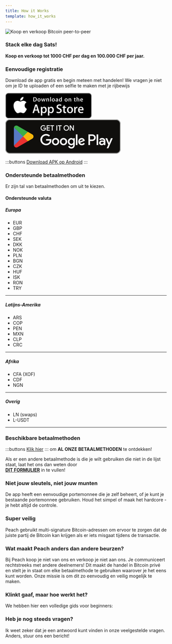```yaml
---
title: How it Works
template: how_it_works
---
```

<!--[teaser]-->
![Koop en verkoop Bitcoin peer-to-peer](/img/how-it-works/buy-and-sell-bitcoin-peer-to-peer.png)

### Stack elke dag Sats!

**Koop en verkoop tot 1000 CHF per dag en 100.000 CHF per jaar.**

<!--[easy_registration]-->
### Eenvoudige registratie

Download de app gratis en begin meteen met handelen! We vragen je niet om je ID te uploaden of een selfie te maken met je rijbewijs

<div>
  <div class="md:flex items-end">
    <a href="https://testflight.apple.com/join/wfSPFEWG"><img class="h-180px md:h-90px" src="/img/home/download-on-the-app-store.svg" alt="Downloaden in de App Store"></a>
    <a class="md:ml-4" href="https://play.google.com/store/apps/details?id=com.peachbitcoin.peach.mainnet"><img class="h-180px md:h-90px" src="/img/home/get-it-on-google-play.svg" alt="Krijg het op Google Play"></a>
  </div>

  :::buttons
  [Download APK op Android](/nl/apk/)
  :::

</div>

<!--[payment_methods]-->
### Ondersteunde betaalmethoden

Er zijn tal van betaalmethoden om uit te kiezen.<br>

#### Ondersteunde valuta

##### Europa

- EUR
- GBP
- CHF
- SEK
- DKK
- NOK
- PLN
- BGN
- CZK
- HUF
- ISK
- RON
- TRY

---

##### Latijns-Amerika
- ARS
- COP
- PEN
- MXN
- CLP
- CRC

---

##### Afrika
- CFA (XOF)
- CDF
- NGN

---

##### Overig
- LN (swaps)
- L-USDT

---

### Beschikbare betaalmethoden

:::buttons
[Klik hier](https://docs.google.com/spreadsheets/d/1uqotdlQ1woALJnsLOJMwe21J4KvTvv3cnEqERqCUicg/?usp=sharing)
:::
om **AL ONZE BETAALMETHODEN** te ontdekken!

Als er een andere betaalmethode is die je wilt gebruiken die niet in de lijst staat, laat het ons dan weten door
<br>
**[DIT FORMULIER](https://ncxldazr6m4.typeform.com/to/SJljDnae)** in te vullen!

<!--[self_custody]-->
### Niet jouw sleutels, niet jouw munten

De app heeft een eenvoudige portemonnee die je zelf beheert, of je kunt je bestaande portemonnee gebruiken. Houd het simpel of maak het hardcore - je hebt altijd de controle.

<!--[security]-->
### Super veilig

Peach gebruikt multi-signature Bitcoin-adressen om ervoor te zorgen dat de juiste partij de Bitcoin kan krijgen als er iets misgaat tijdens de transactie.

<!--[difference]-->
### Wat maakt Peach anders dan andere beurzen?

Bij Peach koop je niet van ons en verkoop je niet aan ons.
Je communiceert rechtstreeks met andere deelnemers!
Dit maakt de handel in Bitcoin privé en stelt je in staat om elke betaalmethode te gebruiken waarover je het eens kunt worden.
Onze missie is om dit zo eenvoudig en veilig mogelijk te maken.  

<!--[sounds_cool]-->
### Klinkt gaaf, maar hoe werkt het?

We hebben hier een volledige gids voor beginners:

<!--[questions]-->
### Heb je nog steeds vragen?

Ik weet zeker dat je een antwoord kunt vinden in onze veelgestelde vragen.
Anders, stuur ons een bericht!
